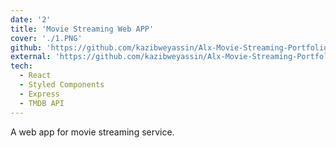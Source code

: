 ```yaml
---
date: '2'
title: 'Movie Streaming Web APP'
cover: './1.PNG'
github: 'https://github.com/kazibweyassin/Alx-Movie-Streaming-Portfolio-Project.git'
external: 'https://github.com/kazibweyassin/Alx-Movie-Streaming-Portfolio-Project.git/'
tech:
  - React
  - Styled Components
  - Express
  - TMDB API
---
```


A web app for movie streaming service.
